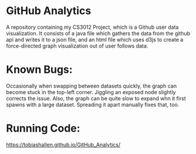 # GitHub Analytics

A repository containing my CS3012 Project, which is a Github user data visualization. It consists of a java file which gathers the data from the github api and writes it to a json file, and an html file which uses d3js to create a force-directed graph visualization out of user follows data.

# Known Bugs:

Occasionally when swapping between datasets quickly, the graph can become stuck in the top-left corner. Jiggling an exposed node slightly corrects the issue. Also, the graph can be quite slow to expand whn it first spawns with a large dataset. Spreading it apart manually fixes that, too.

# Running Code:

https://tobiashallen.github.io/GitHub_Analytics/
